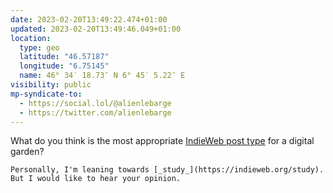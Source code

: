 ```yaml
---
date: 2023-02-20T13:49:22.474+01:00
updated: 2023-02-20T13:49:46.049+01:00
location:
  type: geo
  latitude: "46.57187"
  longitude: "6.75145"
  name: 46° 34′ 18.73″ N 6° 45′ 5.22″ E
visibility: public
mp-syndicate-to:
  - https://social.lol/@alienlebarge
  - https://twitter.com/alienlebarge
---
```

What do you think is the most appropriate [IndieWeb post type](https://indieweb.org/Category:PostType) for a digital garden?
    
    Personally, I'm leaning towards [_study_](https://indieweb.org/study). But I would like to hear your opinion.
